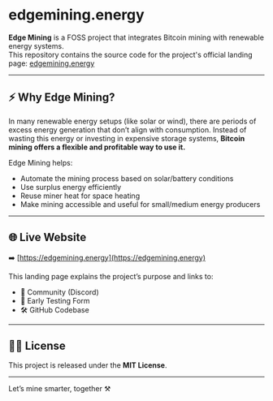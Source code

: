 # edgemining.energy

**Edge Mining** is a FOSS project that integrates Bitcoin mining with renewable energy systems.  
This repository contains the source code for the project's official landing page: [edgemining.energy](https://edgemining.energy)

---

## ⚡ Why Edge Mining?

In many renewable energy setups (like solar or wind), there are periods of excess energy generation that don’t align with consumption. Instead of wasting this energy or investing in expensive storage systems, **Bitcoin mining offers a flexible and profitable way to use it.**

Edge Mining helps:
- Automate the mining process based on solar/battery conditions
- Use surplus energy efficiently
- Reuse miner heat for space heating
- Make mining accessible and useful for small/medium energy producers

---

## 🌐 Live Website

➡️ [https://edgemining.energy](https://edgemining.energy)

This landing page explains the project’s purpose and links to:
- 💬 Community (Discord)
- 🧪 Early Testing Form
- 🛠️ GitHub Codebase

---

## 🧑‍💻 License

This project is released under the **MIT License**.

---

Let’s mine smarter, together ⚒️